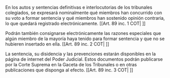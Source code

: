En los autos y sentencias definitivas e interlocutorias de los tribunales colegiados, se expresará nominalmente qué miembros han concurrido con su voto a formar sentencia y qué miembros han sostenido opinión contraria, lo que quedará registrado electrónicamente. [[Art. 89 inc. 1 COT| ]]

Podrán también consignarse electrónicamente las razones especiales que algún miembro de la mayoría haya tenido para formar sentencia y que no se hubieren insertado en ella. [[Art. 89 inc. 2 COT| ]]

La sentencia, su disidencia y las prevenciones estarán disponibles en la página de internet del Poder Judicial. Estos documentos podrán publicarse por la Corte Suprema en la Gaceta de los Tribunales o en otras publicaciones que disponga al efecto. [[Art. 89 inc. 3 COT| ]]